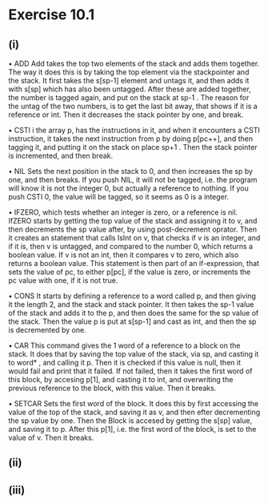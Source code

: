 # Exercise 10.1

## (i)

• ADD
Add takes the top two elements of the stack and adds them together. The way it does this is by taking the top element via the stackpointer and the stack. It first takes the s[sp-1] element and untags it, and then adds it with s[sp] which has also been untagged. After these are added together, the number is tagged again, and put on the stack at sp-1 . The reason for the untag of the two numbers, is to get the last bit away, that shows if it is a reference or int.
Then it decreases the stack pointer by one, and break.

• CSTI i
the array p, has the instructions in it, and when it encounters a CSTI instruction, it takes the next instruction from p by doing p[pc++], and then tagging it, and putting it on the stack on place sp+1 . Then the stack pointer is incremented, and then break.

• NIL
Sets the next position in the stack to 0, and then increases the sp by one, and then breaks.
If you push NIL, it will not be tagged, i.e. the program will know it is not the integer 0, but actually a reference to nothing. If you push CSTI 0, the value will be tagged, so it seems as 0 is a integer.

• IFZERO, which tests whether an integer is zero, or a reference is nil.
IfZERO starts by getting the top value of the stack and assigning it to v, and then decrements the sp value after, by using post-decrement oprator.
Then it creates an statement that calls IsInt on v, that checks if v is an integer, and if it is, then v is untagged, and compared to the number 0, which returns a boolean value. If v is not an int, then it compares v to zero, which also returns a boolean value. This statement is then part of an if-expression, that sets the value of pc, to either p[pc], if the value is zero, or increments the pc value with one, if it is not true.

• CONS
It starts by defining a reference to a word called p, and then giving it the length 2, and the stack and stack pointer. It then takes the sp-1 value of the stack and adds it to the p, and then does the same for the sp value of the stack. Then the value p is put at s[sp-1] and cast as int, and then the sp is decremented by one.

• CAR
This command gives the 1 word of a reference to a block on the stack. It does that by saving the top value of the stack, via sp, and casting it to word\* , and calling it p. Then it is checked if this value is null, then it would fail and print that it failed. If not failed, then it takes the first word of this block, by accesing p[1], and casting it to int, and overwriting the previous reference to the block, with this value. Then it breaks.

• SETCAR
Sets the first word of the block. It does this by first accessing the value of the top of the stack, and saving it as v, and then efter decrementing the sp value by one. Then the Block is accesed by getting the s[sp] value, and saving it to p.
After this p[1], i.e. the first word of the block, is set to the value of v. Then it breaks.

## (ii)


## (iii)
